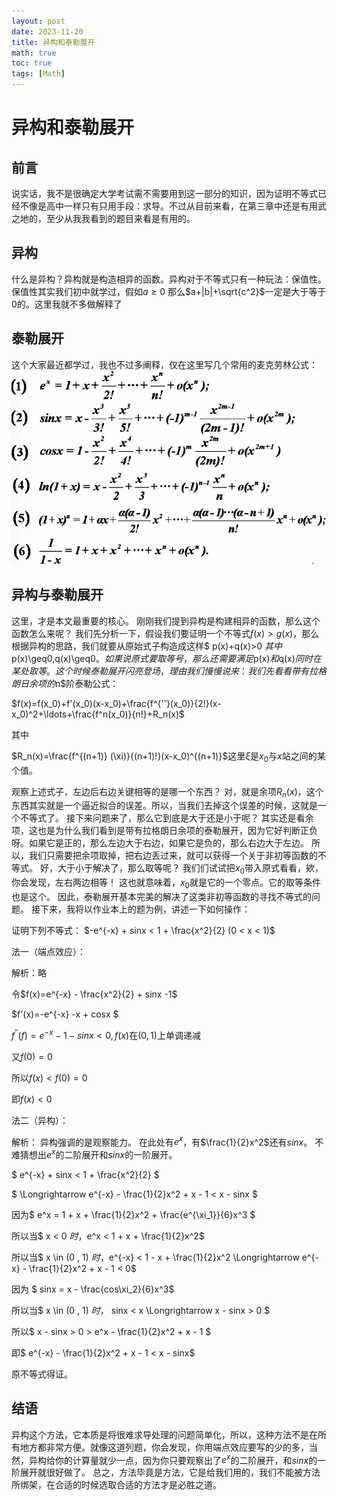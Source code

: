 ```yaml
---
layout: post
date: 2023-11-20
title: 异构和泰勒展开
math: true
toc: true
tags: [Math]
---
```


# 异构和泰勒展开

## 前言
说实话，我不是很确定大学考试需不需要用到这一部分的知识，因为证明不等式已经不像是高中一样只有只用手段：求导。不过从目前来看，在第三章中还是有用武之地的，至少从我我看到的题目来看是有用的。

## 异构
什么是异构？异构就是构造相异的函数。异构对于不等式只有一种玩法：保值性。保值性其实我们初中就学过，假如$a\geq0$ 那么$a+|b|+\sqrt{c^2}$一定是大于等于$0$的。这里我就不多做解释了

## 泰勒展开
这个大家最近都学过，我也不过多阐释，仅在这里写几个常用的麦克劳林公式：
![Taylor](/assets/image/Taylor.png)

## 异构与泰勒展开
这里，才是本文最重要的核心。
刚刚我们提到异构是构建相异的函数，那么这个函数怎么来呢？
我们先分析一下，假设我们要证明一个不等式$f(x)>g(x)$，那么根据异构的思路，我们就要从原始式子构造成这样$ p(x)+q(x)>0 $其中$p(x)\geq0,q(x)\geq0$。如果说原式要取等号，那么还需要满足$p(x)$和$q(x)$同时在某处取等。
这个时候泰勒展开闪亮登场，理由我们慢慢说来：
我们先看看带有拉格朗日余项的$n$阶泰勒公式：

$f(x)=f(x_0)+f'(x_0)(x-x_0)+\frac{f^{''}(x_0)}{2!}(x-x_0)^2+\ldots+\frac{f^n(x_0)}{n!}+R_n(x)$

其中

$R_n(x)=\frac{f^{(n+1)} (\xi)}{(n+1)!}(x-x_0)^{(n+1)}$这里$\xi$是$x_0$与$x$站之间的某个值。

观察上述式子，左边后右边关键相等的是哪一个东西？
对，就是余项$R_n(x)$，这个东西其实就是一个逼近拟合的误差。所以，当我们去掉这个误差的时候，这就是一个不等式了。
接下来问题来了，那么它到底是大于还是小于呢？
其实还是看余项，这也是为什么我们看到是带有拉格朗日余项的泰勒展开，因为它好判断正负呀。如果它是正的，那么左边大于右边，如果它是负的，那么右边大于左边。
所以，我们只需要把余项取掉，把右边丢过来，就可以获得一个关于非初等函数的不等式。
好，大于小于解决了，那么取等呢？
我们们试试把$x_0$带入原式看看，欸，你会发现，左右两边相等！
这也就意味着，$x_0$就是它的一个零点。它的取等条件也是这个。
因此，泰勒展开基本完美的解决了这类非初等函数的寻找不等式的问题。
接下来，我将以作业本上的题为例，讲述一下如何操作：

证明下列不等式：
$-e^{-x} + sinx < 1 + \frac{x^2}{2} (0 < x < 1)$

法一（端点效应）：

解析：略

令$f(x)=e^{-x} - \frac{x^2}{2} + sinx -1$

$f'(x)=-e^{-x} -x + cosx $

$f^{''}(f) = e^{-x} - 1 - sinx < 0, f(x)$在$(0,1)$上单调递减

又$f(0) = 0$

所以$f(x) < f(0) = 0$

即$f(x) < 0$

法二（异构）：

解析：
异构强调的是观察能力。
在此处有$e^x$，有$\frac{1}{2}x^2$还有$sinx$。
不难猜想出$e^x$的二阶展开和$sinx$的一阶展开。

$ e^{-x} + sinx < 1 + \frac{x^2}{2} $

$ \Longrightarrow e^{-x} - \frac{1}{2}x^2 + x - 1 < x - sinx $

因为$ e^x = 1 + x + \frac{1}{2}x^2 + \frac{e^{\xi_1}}{6}x^3 $

所以当$ x < 0 $时，$e^x < 1 + x + \frac{1}{2}x^2$

所以当$ x \in (0 , 1) $时，$e^{-x} < 1 - x + \frac{1}{2}x^2 \Longrightarrow e^{-x} - \frac{1}{2}x^2 + x - 1 < 0$

因为 $ sinx = x - \frac{cos\xi_2}{6}x^3$

所以当$ x \in (0 , 1) $时，$ sinx < x \Longrightarrow x - sinx > 0 $

所以$ x - sinx > 0 > e^x - \frac{1}{2}x^2 + x - 1 $

即$ e^{-x} - \frac{1}{2}x^2 + x - 1 < x - sinx$

原不等式得证。

## 结语
异构这个方法，它本质是将很难求导处理的问题简单化，所以，这种方法不是在所有地方都非常方便。就像这道列题，你会发现，你用端点效应要写的少的多，当然，异构给你的计算量就少一点，因为你只要观察出了$e^x$的二阶展开，和$sinx$的一阶展开就很好做了。
总之，方法毕竟是方法，它是给我们用的，我们不能被方法所绑架，在合适的时候选取合适的方法才是必胜之道。